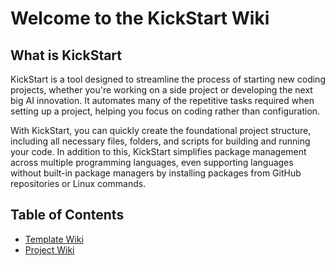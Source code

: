 # Welcome to the KickStart Wiki

## What is KickStart

KickStart is a tool designed to streamline the process of starting new coding projects, whether you're working on a side project or developing the next big AI innovation. It automates many of the repetitive tasks required when setting up a project, helping you focus on coding rather than configuration.

With KickStart, you can quickly create the foundational project structure, including all necessary files, folders, and scripts for building and running your code. In addition to this, KickStart simplifies package management across multiple programming languages, even supporting languages without built-in package managers by installing packages from GitHub repositories or Linux commands.

## Table of Contents
- [Template Wiki](templates.md)
- [Project Wiki](project.md)
